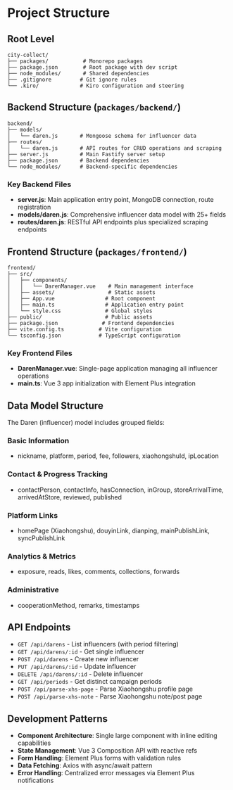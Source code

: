 # Project Structure

## Root Level
```
city-collect/
├── packages/           # Monorepo packages
├── package.json        # Root package with dev script
├── node_modules/       # Shared dependencies
├── .gitignore         # Git ignore rules
└── .kiro/             # Kiro configuration and steering
```

## Backend Structure (`packages/backend/`)
```
backend/
├── models/
│   └── daren.js       # Mongoose schema for influencer data
├── routes/
│   └── daren.js       # API routes for CRUD operations and scraping
├── server.js          # Main Fastify server setup
├── package.json       # Backend dependencies
└── node_modules/      # Backend-specific dependencies
```

### Key Backend Files
- **server.js**: Main application entry point, MongoDB connection, route registration
- **models/daren.js**: Comprehensive influencer data model with 25+ fields
- **routes/daren.js**: RESTful API endpoints plus specialized scraping endpoints

## Frontend Structure (`packages/frontend/`)
```
frontend/
├── src/
│   ├── components/
│   │   └── DarenManager.vue    # Main management interface
│   ├── assets/                 # Static assets
│   ├── App.vue                # Root component
│   ├── main.ts                # Application entry point
│   └── style.css              # Global styles
├── public/                    # Public assets
├── package.json              # Frontend dependencies
├── vite.config.ts           # Vite configuration
└── tsconfig.json            # TypeScript configuration
```

### Key Frontend Files
- **DarenManager.vue**: Single-page application managing all influencer operations
- **main.ts**: Vue 3 app initialization with Element Plus integration

## Data Model Structure
The Daren (influencer) model includes grouped fields:

### Basic Information
- nickname, platform, period, fee, followers, xiaohongshuId, ipLocation

### Contact & Progress Tracking  
- contactPerson, contactInfo, hasConnection, inGroup, storeArrivalTime, arrivedAtStore, reviewed, published

### Platform Links
- homePage (Xiaohongshu), douyinLink, dianping, mainPublishLink, syncPublishLink

### Analytics & Metrics
- exposure, reads, likes, comments, collections, forwards

### Administrative
- cooperationMethod, remarks, timestamps

## API Endpoints
- `GET /api/darens` - List influencers (with period filtering)
- `GET /api/darens/:id` - Get single influencer
- `POST /api/darens` - Create new influencer
- `PUT /api/darens/:id` - Update influencer
- `DELETE /api/darens/:id` - Delete influencer
- `GET /api/periods` - Get distinct campaign periods
- `POST /api/parse-xhs-page` - Parse Xiaohongshu profile page
- `POST /api/parse-xhs-note` - Parse Xiaohongshu note/post page

## Development Patterns
- **Component Architecture**: Single large component with inline editing capabilities
- **State Management**: Vue 3 Composition API with reactive refs
- **Form Handling**: Element Plus forms with validation rules
- **Data Fetching**: Axios with async/await pattern
- **Error Handling**: Centralized error messages via Element Plus notifications